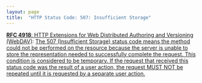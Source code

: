 ```yaml
---
layout: page
title:  "HTTP Status Code: 507: Insufficient Storage"
---
```


[**RFC 4918**: HTTP Extensions for Web Distributed Authoring and Versioning (WebDAV)](/specs/IETF/RFC/4918 "Web Distributed Authoring and Versioning (WebDAV) consists of a set of methods, headers, and content-types ancillary to HTTP/1.1 for the management of resource properties, creation and management of resource collections, URL namespace manipulation, and resource locking (collision avoidance)."): [The 507 (Insufficient Storage) status code means the method could not be performed on the resource because the server is unable to store the representation needed to successfully complete the request. This condition is considered to be temporary. If the request that received this status code was the result of a user action, the request MUST NOT be repeated until it is requested by a separate user action.]()

